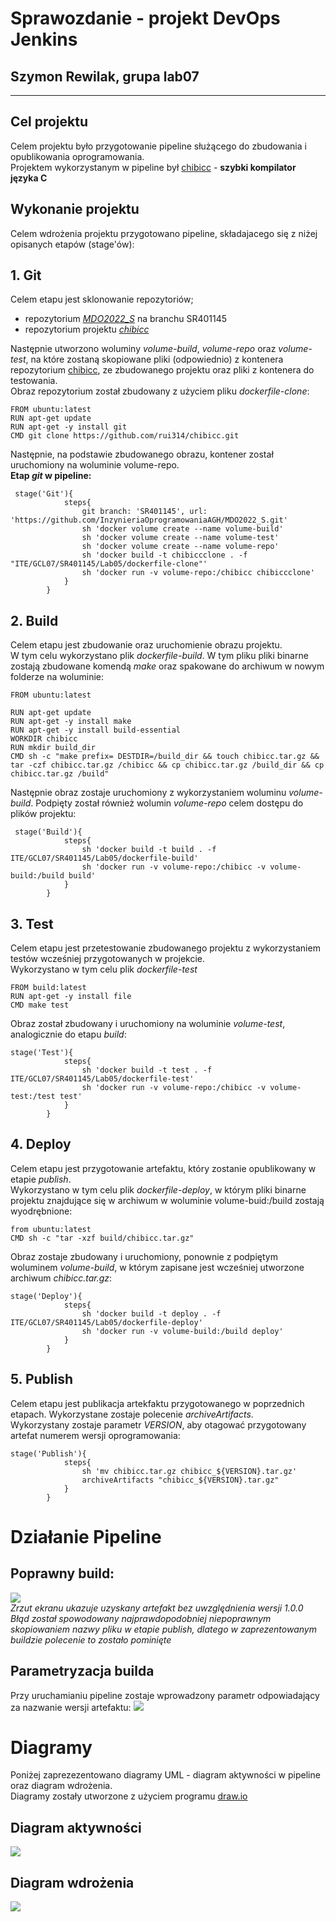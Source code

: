 # Sprawozdanie - projekt DevOps Jenkins

## Szymon Rewilak, grupa lab07

---


## Cel projektu
Celem projektu było przygotowanie pipeline służącego do zbudowania i opublikowania oprogramowania.  
Projektem wykorzystanym w pipeline był [chibicc](https://github.com/rui314/chibicc) - **szybki kompilator języka C**

## Wykonanie projektu
Celem wdrożenia projektu przygotowano pipeline, składajacego się z niżej opisanych etapów (stage'ów):

## 1. Git
Celem etapu jest sklonowanie repozytoriów;  
- repozytorium [*MDO2022_S*](https://github.com/InzynieriaOprogramowaniaAGH/MDO2022_S) na branchu SR401145  
- repozytorium projektu [*chibicc*](https://github.com/rui314/chibicc)

Następnie utworzono woluminy *volume-build*, *volume-repo* oraz *volume-test*, na które zostaną skopiowane pliki
(odpowiednio) z kontenera repozytorium [chibicc](https://github.com/rui314/chibicc), ze zbudowanego projektu oraz pliki z kontenera do testowania.  
Obraz repozytorium został zbudowany z użyciem pliku *dockerfile-clone*:
```
FROM ubuntu:latest
RUN apt-get update
RUN apt-get -y install git
CMD git clone https://github.com/rui314/chibicc.git
```  
Następnie, na podstawie zbudowanego obrazu, kontener został uruchomiony na woluminie volume-repo.    
**Etap *git* w pipeline:**
```
 stage('Git'){       
            steps{
                git branch: 'SR401145', url: 'https://github.com/InzynieriaOprogramowaniaAGH/MDO2022_S.git'
                sh 'docker volume create --name volume-build'
                sh 'docker volume create --name volume-test'
                sh 'docker volume create --name volume-repo'
                sh 'docker build -t chibiccclone . -f "ITE/GCL07/SR401145/Lab05/dockerfile-clone"'
                sh 'docker run -v volume-repo:/chibicc chibiccclone'
            }
        }
```

## 2. Build
Celem etapu jest zbudowanie oraz uruchomienie obrazu projektu.  
W tym celu wykorzystano plik *dockerfile-build*. W tym pliku pliki binarne zostają zbudowane komendą *make* oraz spakowane do archiwum
w nowym folderze na woluminie:  
```
FROM ubuntu:latest

RUN apt-get update
RUN apt-get -y install make
RUN apt-get -y install build-essential
WORKDIR chibicc
RUN mkdir build_dir
CMD sh -c "make prefix= DESTDIR=/build_dir && touch chibicc.tar.gz && tar -czf chibicc.tar.gz /chibicc && cp chibicc.tar.gz /build_dir && cp chibicc.tar.gz /build"

```  
Następnie obraz zostaje uruchomiony z wykorzystaniem woluminu *volume-build*. Podpięty został również wolumin *volume-repo* celem dostępu do plików projektu: 
```
 stage('Build'){
            steps{
                sh 'docker build -t build . -f ITE/GCL07/SR401145/Lab05/dockerfile-build'
                sh 'docker run -v volume-repo:/chibicc -v volume-build:/build build'
            }
        }
```

## 3. Test
Celem etapu jest przetestowanie zbudowanego projektu z wykorzystaniem testów wcześniej przygotowanych w projekcie.  
Wykorzystano w tym celu plik *dockerfile-test*  
```
FROM build:latest
RUN apt-get -y install file
CMD make test
```
Obraz został zbudowany i uruchomiony na woluminie *volume-test*, analogicznie do etapu *build*:
```
stage('Test'){
            steps{
                sh 'docker build -t test . -f ITE/GCL07/SR401145/Lab05/dockerfile-test'
                sh 'docker run -v volume-repo:/chibicc -v volume-test:/test test'
            }
        }
```

## 4. Deploy
Celem etapu jest przygotowanie artefaktu, który zostanie opublikowany w etapie *publish*.  
Wykorzystano w tym celu plik *dockerfile-deploy*, w którym pliki binarne projektu znajdujące się w archiwum w woluminie volume-buid:/build zostają wyodrębnione:  
```
from ubuntu:latest
CMD sh -c "tar -xzf build/chibicc.tar.gz"
```

Obraz zostaje zbudowany i uruchomiony, ponownie z podpiętym woluminem *volume-build*, w którym zapisane jest wcześniej utworzone archiwum *chibicc.tar.gz*:

```
stage('Deploy'){
            steps{
                sh 'docker build -t deploy . -f ITE/GCL07/SR401145/Lab05/dockerfile-deploy'
                sh 'docker run -v volume-build:/build deploy'
            }
        }
```

## 5. Publish 
Celem etapu jest publikacja artekfaktu przygotowanego w poprzednich etapach. Wykorzystane zostaje polecenie *archiveArtifacts*.  
Wykorzystany zostaje parametr *VERSION*, aby otagować przygotowany artefat numerem wersji oprogramowania:
```
stage('Publish'){
            steps{
                sh 'mv chibicc.tar.gz chibicc_${VERSION}.tar.gz'
                archiveArtifacts "chibicc_${VERSION}.tar.gz"
            }
        }
```

# Działanie Pipeline

## Poprawny build: 
![](screen/1-build.png)  
*Zrzut ekranu ukazuje uzyskany artefakt bez uwzględnienia wersji 1.0.0  
Błąd został spowodowany najprawdopodobniej niepoprawnym skopiowaniem nazwy pliku w etapie publish, dlatego w zaprezentowanym buildzie polecenie to zostało pominięte*

## Parametryzacja builda
Przy uruchamianiu pipeline zostaje wprowadzony parametr odpowiadający za nazwanie wersji artefaktu:
![](screen/2-param.png)

# Diagramy
Poniżej zaprezezentowano diagramy UML - diagram aktywności w pipeline oraz diagram wdrożenia.  
Diagramy zostały utworzone z użyciem programu [draw.io](https://github.com/jgraph/drawio)

## Diagram aktywności
![](diagramy/diagram-aktywnosci.png)

## Diagram wdrożenia
![](diagramy/diagram-wdrozenia.png)
